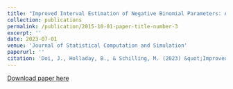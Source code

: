 ```yaml
---
title: "Improved Interval Estimation of Negative Binomial Parameters: A Coverage Probability Approach"
collection: publications
permalink: /publication/2015-10-01-paper-title-number-3
excerpt: ''
date: 2023-07-01
venue: 'Journal of Statistical Computation and Simulation'
paperurl: ''
citation: 'Doi, J., Holladay, B., & Schilling, M. (2023) &quot;Improved Interval Estimation of Negative Binomial Parameters: A Coverage Probability Approach,&quot; <i>Journal of Statistical Computation and Simulation</i>, DOI: 10.1080/00949655.2023.2235046'
---
```

[Download paper here](https://www.tandfonline.com/doi/full/10.1080/00949655.2023.2235046)
